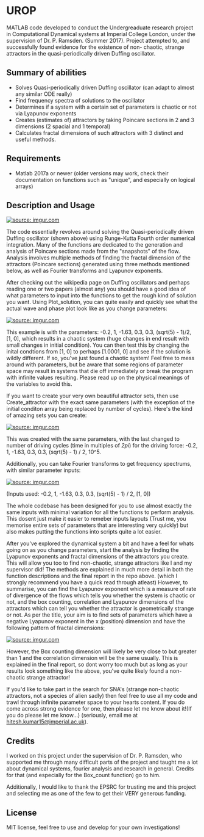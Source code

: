 # UROP #

MATLAB code developed to conduct the Undergreaduate research project in Computational Dynamical systems at Imperial College London,
under the supervision of Dr. P. Ramsden. (Summer 2017). Project attempted to, and successfully found evidence for the existence of non-
chaotic, strange attractors in the quasi-periodically driven Duffing oscillator. 

## Summary of abilities ##
- Solves Quasi-periodically driven Duffing oscillator (can adapt to almost any similar ODE really)
- Find frequency spectra of solutions to the oscillator
- Determines if a system with a certain set of parameters is chaotic or not via Lyapunov exponents
- Creates (estimates of) attractors by taking Poincare sections in 2 and 3 dimensions (2 spacial and 1 temporal)
- Calculates fractal dimensions of such attractors with 3 distinct and useful methods.

## Requirements ##

- Matlab 2017a or newer (older versions may work, check their documentation on functions such as "unique", and especially on logical
arrays)

## Description and Usage ##
<a href="https://imgur.com/8l69u7w"><img src="https://i.imgur.com/8l69u7w.jpg" title="source: imgur.com" /></a>

The code essentially revolves around solving the Quasi-periodically driven Duffing oscillator (shown above) using Runge-Kutta Fourth
order numerical integration. Many of the functions are dedicated to the generation and analysis of Poincare sections made from the
"snapshots" of the flow. Analysis involves multiple methods of finding the fractal dimension of the attractors (Poincare sections)
generated using three methods mentioned below, as well as Fourier transforms and Lyapunov exponents.

After checking out the wikipedia page on Duffing oscillators and perhaps reading one or two papers (almost any) you should have a good 
idea of what parameters to input into the functions to get the rough kind of solution you want. Using Plot_solution, you can quite
easily and quickly see what the actual wave and phase plot look like as you change parameters:

<a href="https://imgur.com/sFb7oRy"><img src="https://i.imgur.com/sFb7oRy.jpg" title="source: imgur.com" /></a>

This example is with the parameters: -0.2, 1, -1.63, 0.3, 0.3, (sqrt(5) - 1)/2, [1, 0], which results in a chaotic system (huge changes
in end result with small changes in initial condition). You can then test this by changing the inital condtions from [1, 0] to perhaps 
[1.0001, 0] and see if the solution is wildly different. If so, you've just found a chaotic system! Feel free to mess around with
parameters, but be aware that some regions of parameter space may result in systems that die off immediately or break the program with
infinite values resulting. Please read up on the physical meanings of the variables to avoid this.

If you want to create your very own beautiful attractor sets, then use Create_attractor with the exact same parameters (with the
exception of the initial conditon array being replaced by number of cycles). Here's the kind of amazing sets you can create:

<a href="https://imgur.com/3DCGdyc"><img src="https://i.imgur.com/3DCGdyc.jpg" title="source: imgur.com" /></a>

This was created with the same parameters, with the last changed to number of driving cycles (time in multiples of *2pi*) for the
driving force: -0.2, 1, -1.63, 0.3, 0.3, (sqrt(5) - 1) / 2, 10^5.

Additionally, you can take Fourier transforms to get frequency spectrums, with similar parameter inputs:

<a href="https://imgur.com/okoHHyQ"><img src="https://i.imgur.com/okoHHyQ.jpg" title="source: imgur.com" /></a>

(Inputs used: -0.2, 1, -1.63, 0.3, 0.3, (sqrt(5) - 1) / 2, [1, 0])

The whole codebase has been designed for you to use almost exactly the same inputs with minimal variation for all the functions to
perform analysis. This dosent just make it easier to remeber inputs layouts (Trust me, you memorise entire sets of parameters that are
interesting very quickly) but also makes putting the functions into scripts quite a lot easier.

After you've explored the dynamical system a bit and have a feel for whats going on as you change parameters, start the analysis by
finding the Lyapunov exponents and fractal dimensions of the attractors you create. This will allow you too to find non-chaotic, strange
attractors like I and my supervisor did! The methods are explained in much more detail in both the function descriptions and the final
report in the repo above. (which I strongly recommend you have a quick read through atleast) However, to summarise, you can find the
Lyapunov exponent which is a measure of rate of divergence of the flows which tells you whether the system is chaotic or not, and the
box counting, correlation and Lyapunov dimensions of the attractors which can tell you whether the attractor is geometrically strange or
not. As per the title, your aim is to find sets of parameters which have a negative Lyapunov exponent in the x (position) dimension 
and have the following pattern of fractal dimensions:

<a href="https://imgur.com/dX2Gb2f"><img src="https://i.imgur.com/dX2Gb2f.jpg" title="source: imgur.com" /></a>

However, the Box counting dimension will likely be very close to but greater than 1 and the correlation dimension will be the same
usually. This is explained in the final report, so dont worry too much but as long as your results look something like the above, you've
quite likely found a non-chaotic strange attractor! 

If you'd like to take part in the search for SNA's (strange non-chaotic attractors, not a species of alien sadly) then feel free to use
all my code and trawl through infinite parameter space to your hearts content. If you do come across strong evidence for one, then
please let me know about it!(If you do please let me know...) (seriously, email me at hitesh.kumar15@imperial.ac.uk).

## Credits ##
I worked on this project under the supervision of Dr. P. Ramsden, who supported me through many difficult parts of the project and
taught me a lot about dynamical systems, fourier analysis and research in general. Credits for that (and especially for the Box_count
function) go to him.

Additionally, I would like to thank the EPSRC for trusting me and this project and selecting me as one of the few to get their VERY
generous funding. 

## License ##

MIT license, feel free to use and develop for your own investigations!
